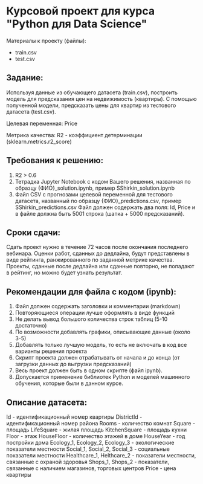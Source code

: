 # Курсовой проект для курса "Python для Data Science"

Материалы к проекту (файлы):
- train.csv
- test.csv

## Задание:
Используя данные из обучающего датасета (train.csv), построить модель для предсказания цен на недвижимость (квартиры).
С помощью полученной модели, предсказать цены для квартир из тестового датасета (test.csv).

Целевая переменная:
Price

Метрика качества:
R2 - коэффициент детерминации (sklearn.metrics.r2_score)

## Требования к решению:
1. R2 > 0.6
2. Тетрадка Jupyter Notebook с кодом Вашего решения, названная по образцу {ФИО}_solution.ipynb, пример SShirkin_solution.ipynb
3. Файл CSV с прогнозами целевой переменной для тестового датасета, названный по образцу {ФИО}_predictions.csv, пример SShirkin_predictions.csv 
Файл должен содержать два поля: Id, Price и в файле должна быть 5001 строка (шапка + 5000 предсказаний).

## Сроки сдачи:
Cдать проект нужно в течение 72 часов после окончания последнего вебинара. Оценки работ, сданных до дедлайна, будут представлены в виде рейтинга, ранжированного по заданной метрике качества. Проекты, сданные после дедлайна или сданные повторно, не попадают в рейтинг, но можно будет узнать результат.

## Рекомендации для файла с кодом (ipynb):
1. Файл должен содержать заголовки и комментарии (markdown)
2. Повторяющиеся операции лучше оформлять в виде функций
3. Не делать вывод большого количества строк таблиц (5-10 достаточно)
4. По возможности добавлять графики, описывающие данные (около 3-5)
5. Добавлять только лучшую модель, то есть не включать в код все варианты решения проекта
6. Скрипт проекта должен отрабатывать от начала и до конца (от загрузки данных до выгрузки предсказаний)
7. Весь проект должен быть в одном скрипте (файл ipynb).
8. Допускается применение библиотек Python и моделей машинного обучения,
которые были в данном курсе.

## Описание датасета:
Id - идентификационный номер квартиры
DistrictId - идентификационный номер района
Rooms - количество комнат
Square - площадь
LifeSquare - жилая площадь
KitchenSquare - площадь кухни
Floor - этаж
HouseFloor - количество этажей в доме
HouseYear - год постройки дома
Ecology_1, Ecology_2, Ecology_3 - экологические показатели местности
Social_1, Social_2, Social_3 - социальные показатели местности
Healthcare_1, Helthcare_2 - показатели местности, связанные с охраной здоровья
Shops_1, Shops_2 - показатели, связанные с наличием магазинов, торговых центров
Price - цена квартиры
